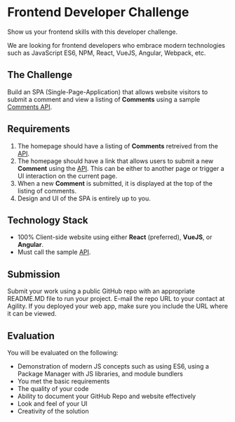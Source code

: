 # Frontend Developer Challenge
Show us your frontend skills with this developer challenge.

We are looking for frontend developers who embrace modern technologies such as JavaScript ES6, NPM, React, VueJS, Angular, Webpack, etc.

## The Challenge
Build an SPA (Single-Page-Application) that allows website visitors to submit a comment and view a listing of **Comments** using a sample  [Comments API](https://comments-api.azurewebsites.net/swagger/). 

## Requirements
1. The homepage should have a listing of **Comments** retreived from the [API](https://comments-api.azurewebsites.net/swagger/).
2. The homepage should have a link that allows users to submit a new **Comment** using the [API](https://comments-api.azurewebsites.net/swagger/). This can be either to another page or trigger a UI interaction on the current page.
3. When a new **Comment** is submitted, it is displayed at the top of the listing of comments.
4. Design and UI of the SPA is entirely up to you.

## Technology Stack
- 100% Client-side website using either **React** (preferred), **VueJS**, or **Angular**.
- Must call the sample [API](https://comments-api.azurewebsites.net/swagger/).

## Submission
Submit your work using a public GitHub repo with an appropriate README.MD file to run your project. E-mail the repo URL to your contact at Agility. If you deployed your web app, make sure you include the URL where it can be viewed.

## Evaluation
You will be evaluated on the following:
- Demonstration of modern JS concepts such as using ES6, using a Package Manager with JS libraries, and module bundlers
- You met the basic requirements
- The quality of your code
- Ability to document your GitHub Repo and website effectively
- Look and feel of your UI
- Creativity of the solution

